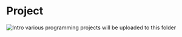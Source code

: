 # Project
![Intro](.images/coding.png)
various programming projects will be uploaded to this folder
